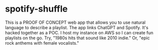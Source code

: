 # spotify-shuffle

This is a PROOF OF CONCEPT web app that allows you to use natural language to describe a playlist. The app links ChatGPT and Spotify. It's hacked together as a POC. I host my instance on AWS so I can create fun playlists on the go. Try, "1980s hits that sound like 2010 indie." Or, "epic rock anthems with female vocalists."
